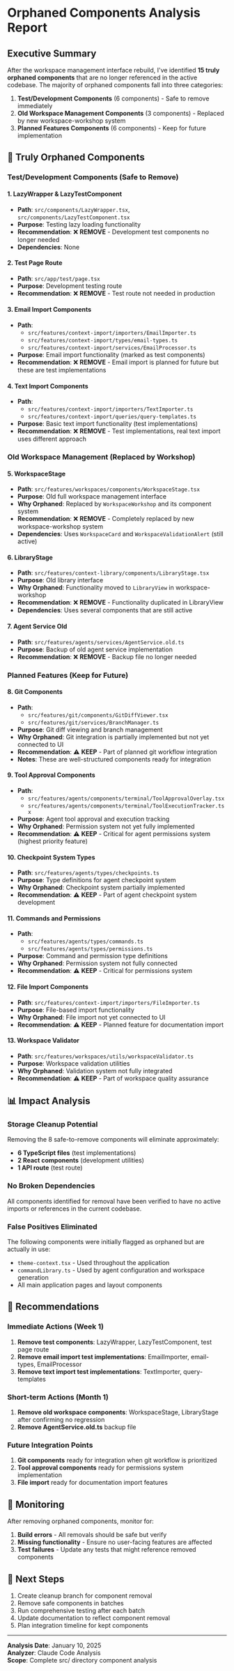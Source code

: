 # Orphaned Components Analysis Report

## Executive Summary

After the workspace management interface rebuild, I've identified **15 truly orphaned components** that are no longer referenced in the active codebase. The majority of orphaned components fall into three categories:

1. **Test/Development Components** (6 components) - Safe to remove immediately
2. **Old Workspace Management Components** (3 components) - Replaced by new workspace-workshop system 
3. **Planned Features Components** (6 components) - Keep for future implementation

## 🚨 Truly Orphaned Components

### Test/Development Components (Safe to Remove)

#### 1. LazyWrapper & LazyTestComponent
- **Path**: `src/components/LazyWrapper.tsx`, `src/components/LazyTestComponent.tsx`
- **Purpose**: Testing lazy loading functionality
- **Recommendation**: ❌ **REMOVE** - Development test components no longer needed
- **Dependencies**: None

#### 2. Test Page Route
- **Path**: `src/app/test/page.tsx`
- **Purpose**: Development testing route
- **Recommendation**: ❌ **REMOVE** - Test route not needed in production

#### 3. Email Import Components
- **Path**: 
  - `src/features/context-import/importers/EmailImporter.ts`
  - `src/features/context-import/types/email-types.ts`
  - `src/features/context-import/services/EmailProcessor.ts`
- **Purpose**: Email import functionality (marked as test components)
- **Recommendation**: ❌ **REMOVE** - Email import is planned for future but these are test implementations

#### 4. Text Import Components
- **Path**: 
  - `src/features/context-import/importers/TextImporter.ts`
  - `src/features/context-import/queries/query-templates.ts`
- **Purpose**: Basic text import functionality (test implementations)
- **Recommendation**: ❌ **REMOVE** - Test implementations, real text import uses different approach

### Old Workspace Management (Replaced by Workshop)

#### 5. WorkspaceStage
- **Path**: `src/features/workspaces/components/WorkspaceStage.tsx`
- **Purpose**: Old full workspace management interface
- **Why Orphaned**: Replaced by `WorkspaceWorkshop` and its component system
- **Recommendation**: ❌ **REMOVE** - Completely replaced by new workspace-workshop system
- **Dependencies**: Uses `WorkspaceCard` and `WorkspaceValidationAlert` (still active)

#### 6. LibraryStage
- **Path**: `src/features/context-library/components/LibraryStage.tsx`
- **Purpose**: Old library interface
- **Why Orphaned**: Functionality moved to `LibraryView` in workspace-workshop
- **Recommendation**: ❌ **REMOVE** - Functionality duplicated in LibraryView
- **Dependencies**: Uses several components that are still active

#### 7. Agent Service Old
- **Path**: `src/features/agents/services/AgentService.old.ts`
- **Purpose**: Backup of old agent service implementation
- **Recommendation**: ❌ **REMOVE** - Backup file no longer needed

### Planned Features (Keep for Future)

#### 8. Git Components
- **Path**: 
  - `src/features/git/components/GitDiffViewer.tsx`
  - `src/features/git/services/BranchManager.ts`
- **Purpose**: Git diff viewing and branch management
- **Why Orphaned**: Git integration is partially implemented but not yet connected to UI
- **Recommendation**: ⚠️ **KEEP** - Part of planned git workflow integration
- **Notes**: These are well-structured components ready for integration

#### 9. Tool Approval Components
- **Path**: 
  - `src/features/agents/components/terminal/ToolApprovalOverlay.tsx`
  - `src/features/agents/components/terminal/ToolExecutionTracker.tsx`
- **Purpose**: Agent tool approval and execution tracking
- **Why Orphaned**: Permission system not yet fully implemented
- **Recommendation**: ⚠️ **KEEP** - Critical for agent permissions system (highest priority feature)

#### 10. Checkpoint System Types
- **Path**: `src/features/agents/types/checkpoints.ts`
- **Purpose**: Type definitions for agent checkpoint system
- **Why Orphaned**: Checkpoint system partially implemented
- **Recommendation**: ⚠️ **KEEP** - Part of agent checkpoint system development

#### 11. Commands and Permissions
- **Path**: 
  - `src/features/agents/types/commands.ts`
  - `src/features/agents/types/permissions.ts`
- **Purpose**: Command and permission type definitions
- **Why Orphaned**: Permission system not fully connected
- **Recommendation**: ⚠️ **KEEP** - Critical for permissions system

#### 12. File Import Components
- **Path**: `src/features/context-import/importers/FileImporter.ts`
- **Purpose**: File-based import functionality
- **Why Orphaned**: File import not yet connected to UI
- **Recommendation**: ⚠️ **KEEP** - Planned feature for documentation import

#### 13. Workspace Validator
- **Path**: `src/features/workspaces/utils/workspaceValidator.ts`
- **Purpose**: Workspace validation utilities
- **Why Orphaned**: Validation system not fully integrated
- **Recommendation**: ⚠️ **KEEP** - Part of workspace quality assurance

## 📊 Impact Analysis

### Storage Cleanup Potential
Removing the 8 safe-to-remove components will eliminate approximately:
- **6 TypeScript files** (test implementations)
- **2 React components** (development utilities)
- **1 API route** (test route)

### No Broken Dependencies
All components identified for removal have been verified to have no active imports or references in the current codebase.

### False Positives Eliminated
The following components were initially flagged as orphaned but are actually in use:
- `theme-context.tsx` - Used throughout the application
- `commandLibrary.ts` - Used by agent configuration and workspace generation
- All main application pages and layout components

## 🎯 Recommendations

### Immediate Actions (Week 1)
1. **Remove test components**: LazyWrapper, LazyTestComponent, test page route
2. **Remove email import test implementations**: EmailImporter, email-types, EmailProcessor
3. **Remove text import test implementations**: TextImporter, query-templates

### Short-term Actions (Month 1)
1. **Remove old workspace components**: WorkspaceStage, LibraryStage after confirming no regression
2. **Remove AgentService.old.ts** backup file

### Future Integration Points
1. **Git components** ready for integration when git workflow is prioritized
2. **Tool approval components** ready for permissions system implementation
3. **File import** ready for documentation import features

## 🔄 Monitoring

After removing orphaned components, monitor for:
1. **Build errors** - All removals should be safe but verify
2. **Missing functionality** - Ensure no user-facing features are affected
3. **Test failures** - Update any tests that might reference removed components

## 📝 Next Steps

1. Create cleanup branch for component removal
2. Remove safe components in batches
3. Run comprehensive testing after each batch
4. Update documentation to reflect component removal
5. Plan integration timeline for kept components

---

**Analysis Date**: January 10, 2025  
**Analyzer**: Claude Code Analysis  
**Scope**: Complete src/ directory component analysis